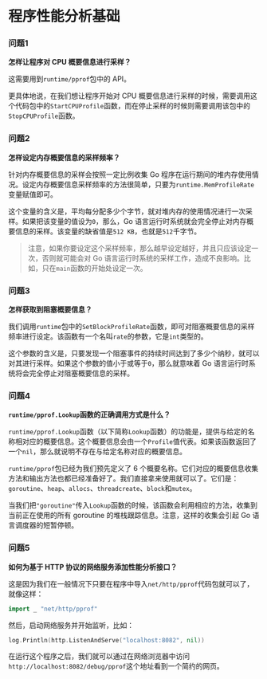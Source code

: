 # 程序性能分析基础



### 问题1

**怎样让程序对 CPU 概要信息进行采样？**

这需要用到`runtime/pprof`包中的 API。

更具体地说，在我们想让程序开始对 CPU 概要信息进行采样的时候，需要调用这个代码包中的`StartCPUProfile`函数，而在停止采样的时候则需要调用该包中的`StopCPUProfile`函数。



### 问题2

**怎样设定内存概要信息的采样频率？**

针对内存概要信息的采样会按照一定比例收集 Go 程序在运行期间的堆内存使用情况。设定内存概要信息采样频率的方法很简单，只要为`runtime.MemProfileRate`变量赋值即可。

这个变量的含义是，平均每分配多少个字节，就对堆内存的使用情况进行一次采样。如果把该变量的值设为`0`，那么，Go 语言运行时系统就会完全停止对内存概要信息的采样。该变量的缺省值是`512 KB`，也就是`512`千字节。

> 注意，如果你要设定这个采样频率，那么越早设定越好，并且只应该设定一次，否则就可能会对 Go 语言运行时系统的采样工作，造成不良影响。比如，只在`main`函数的开始处设定一次。



### 问题3

**怎样获取到阻塞概要信息？**

我们调用`runtime`包中的`SetBlockProfileRate`函数，即可对阻塞概要信息的采样频率进行设定。该函数有一个名叫`rate`的参数，它是`int`类型的。

这个参数的含义是，只要发现一个阻塞事件的持续时间达到了多少个纳秒，就可以对其进行采样。如果这个参数的值小于或等于`0`，那么就意味着 Go 语言运行时系统将会完全停止对阻塞概要信息的采样。



### 问题4

**`runtime/pprof.Lookup`函数的正确调用方式是什么？**

`runtime/pprof.Lookup`函数（以下简称`Lookup`函数）的功能是，提供与给定的名称相对应的概要信息。这个概要信息会由一个`Profile`值代表。如果该函数返回了一个`nil`，那么就说明不存在与给定名称对应的概要信息。

`runtime/pprof`包已经为我们预先定义了 6 个概要名称。它们对应的概要信息收集方法和输出方法也都已经准备好了。我们直接拿来使用就可以了。它们是：`goroutine`、`heap`、`allocs`、`threadcreate`、`block`和`mutex`。

当我们把`"goroutine"`传入`Lookup`函数的时候，该函数会利用相应的方法，收集到当前正在使用的所有 goroutine 的堆栈跟踪信息。注意，这样的收集会引起 Go 语言调度器的短暂停顿。



### 问题5

**如何为基于 HTTP 协议的网络服务添加性能分析接口？**

这是因为我们在一般情况下只要在程序中导入`net/http/pprof`代码包就可以了，就像这样：

```go
import _ "net/http/pprof"
```

然后，启动网络服务并开始监听，比如：

```go
log.Println(http.ListenAndServe("localhost:8082", nil))
```

在运行这个程序之后，我们就可以通过在网络浏览器中访问`http://localhost:8082/debug/pprof`这个地址看到一个简约的网页。

